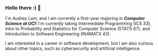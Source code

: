 ### Hello there :) 👋

I'm Audrey Lam, and I am currently a first-year majoring in ***Computer Science at UCI***! 
I'm currently taking Intermediate Programming (ICS 33), Intro to Probability and Statistics for Computer Science (STATS 67), and Introduction to Software Engineering (IN4MATX 43). 

I am interested in a career in software development, but I am also curious about other topics, such as cybersecurity and artificial intelligence. 
